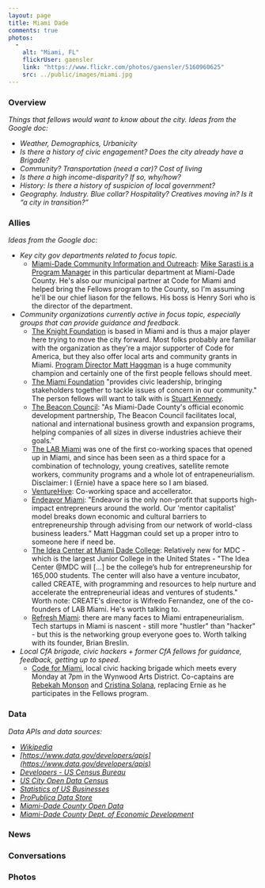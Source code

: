 ```yaml
---
layout: page
title: Miami Dade
comments: true
photos:
  -
    alt: "Miami, FL"
    flickrUser: gaensler
    link: "https://www.flickr.com/photos/gaensler/5160960625"
    src: ../public/images/miami.jpg
---
```


### Overview 

_Things that fellows would want to know about the city. Ideas from the Google doc:_

* _Weather, Demographics, Urbanicity_
* _Is there a history of civic engagement? Does the city already have a Brigade?_
* _Community? Transportation (need a car)? Cost of living_
* _Is there a high income-disparity? If so, why/how?_
* _History: Is there a history of suspicion of local government?_
* _Geography. Industry. Blue collar? Hospitality? Creatives moving in? Is it “a city in transition?”_


### Allies

_Ideas from the Google doc:_

* _Key city gov departments related to focus topic._
  * [Miami-Dade Community Information and Outreach](http://www.miamidade.gov/information/): [Mike Sarasti is a Program Manager](http://305biz.org/2014/09/29/mike-sarasti-on-open-data-fall-2014/) in this particular department at Miami-Dade County. He's also our municipal partner at Code for Miami and helped bring the Fellows program to the County, so I'm assuming he'll be our chief liason for the fellows. His boss is Henry Sori who is the director of the department.  
* _Community organizations currently active in focus topic, especially groups that can provide guidance and feedback._
  * [The Knight Foundation](http://www.knightfoundation.org/) is based in Miami and is thus a major player here trying to move the city forward. Most folks probably are familiar with the organization as they're a major supporter of Code for America, but they also offer local arts and community grants in Miami. [Program Director Matt Haggman](http://www.knightfoundation.org/staff/matt-haggman/) is a huge community champion and certainly one of the first people fellows should meet.
  * [The Miami Foundation](http://www.knightfoundation.org/) "provides civic leadership, bringing stakeholders together to tackle issues of concern in our community." The person fellows will want to talk with is [Stuart Kennedy](http://miamifoundation.org/page.aspx?pid=620).
  * [The Beacon Council](http://www.beaconcouncil.com/): "As Miami-Dade County's official economic development partnership, The Beacon Council facilitates local, national and international business growth and expansion programs, helping companies of all sizes in diverse industries achieve their goals."
  * [The LAB Miami](http://thelabmiami.com/) was one of the first co-working spaces that opened up in Miami, and since has been seen as a third space for a combination of technology, young creatives, satellite remote workers, community programs and a whole lot of entrapeneurialism. Disclaimer: I (Ernie) have a space here so I am biased.
  * [VentureHive](http://www.venturehive.co/): Co-working space and accellerator. 
  * [Endeavor Miami](http://www.endeavormiami.org/): "Endeavor is the only non-profit that supports high-impact entrepreneurs around the world. Our 'mentor capitalist' model breaks down economic and cultural barriers to entrepreneurship through advising from our network of world-class business leaders." Matt Haggman could set up a proper intro to someone here if need be.
  * [The Idea Center at Miami Dade College](http://www.theideacenter.co/): Relatively new for MDC - which is the largest Junior College in the United States - "The Idea Center @MDC will [...] be the college’s hub for entrepreneurship for 165,000 students. The center will also have a venture incubator, called CREATE, with programming and resources to help nurture and accelerate the entrepreneurial ideas and ventures of students." Worth note: CREATE's director is Wifredo Fernandez, one of the co-founders of LAB Miami. He's worth talking to.
  * [Refresh Miami](www.refreshmiami.com): there are many faces to Miami entrapeneurialism. Tech startups in Miami is nascent - still more "hustler" than "hacker" - but this is the networking group everyone goes to. Worth talking with its founder, Brian Breslin.
* _Local CfA brigade, civic hackers + former CfA fellows for guidance, feedback, getting up to speed._
  * [Code for Miami](http://www.codeformiami.org), local civic hacking brigade which meets every Monday at 7pm in the Wynwood Arts District. Co-captains are [Rebekah Monson](http://www.twitter.com/rsm) and [Cristina Solana](https://twitter.com/nightshiftc), replacing Ernie as he participates in the Fellows program.

### Data

_Data APIs and data sources:_

* *[Wikipedia](http://en.wikipedia.org/wiki/Miami-Dade_County,_Florida)*
* _[https://www.data.gov/developers/apis](https://www.data.gov/developers/apis)_
* _[Developers - US Census Bureau](http://www.census.gov/developers/#)_
* _[US City Open Data Census](http://us-city.census.okfn.org/)_
* _[Statistics of US Businesses](http://www.census.gov/econ/susb/)_
* _[ProPublica Data Store](https://projects.propublica.org/data-store/)_
* _[Miami-Dade County Open Data](http://www.miamidade.gov/transparency/public-data.asp)_
* _[Miami-Dade County Dept. of Economic Development](http://www.miamidade.gov/business/economic-development.asp)_

### News

### Conversations 

### Photos
